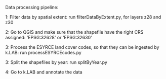 Data processing pipeline:

1: Filter data by spatial extent: run filterDataByExtent.py, for layers z28 and z30

2: Go to QGIS and make sure that the shapefile have the right CRS assigned: 'EPSG:32628' or 'EPSG:32630'

3: Process the ESYRCE land cover codes, so that they can be ingested by k.LAB: run processESYRCEcodes.py

3: Split the shapefiles by year: run splitByYear.py

4: Go to k.LAB and annotate the data
